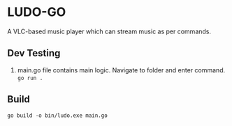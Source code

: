 # LUDO-GO

A VLC-based music player which can stream music as per commands.

## Dev Testing
1. main.go file contains main logic. Navigate to folder and enter command.
    `go run .`

## Build

`go build -o bin/ludo.exe main.go`